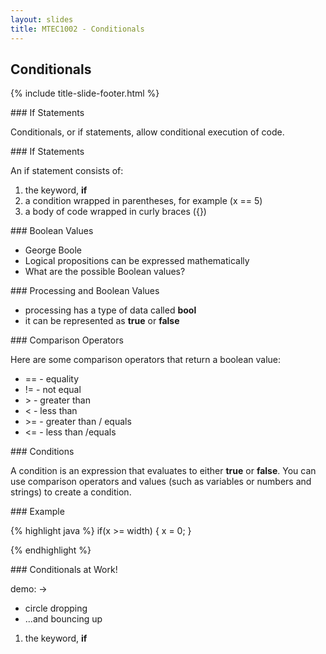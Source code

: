 ```yaml
---
layout: slides
title: MTEC1002 - Conditionals
---
```

<section markdown="block" class="title-slide">

# Conditionals

{% include title-slide-footer.html %}
</section>

<section markdown="block">
### If Statements

Conditionals, or if statements, allow conditional execution of code.
</section>

<section markdown="block">
### If Statements

An if statement consists of:

1. the keyword, __if__
2. a condition wrapped in parentheses, for example (x == 5)
3. a body of code wrapped in curly braces ({})
</section>

<section markdown="block">
### Boolean Values

* George Boole
* Logical propositions can be expressed mathematically
* What are the possible Boolean values?
</section>

<section markdown="block">
### Processing and Boolean Values

* processing has a type of data called __bool__
* it can be represented as __true__ or __false__
</section>

<section markdown="block">
### Comparison Operators

Here are some comparison operators that return a boolean value:

* == - equality
* != - not equal
* &gt; - greater than
* &lt; - less than 
* &gt;= - greater than / equals
* &lt;= - less than /equals
</section>

<section markdown="block">
### Conditions

A condition is an expression that evaluates to either __true__ or __false__.  You can use comparison operators and values (such as variables or numbers and strings) to create a condition.

</section>

<section markdown="block">
### Example


{% highlight java %}
if(x >= width) {
	x = 0;
}

{% endhighlight %}
</section>

<section markdown="block">
### Conditionals at Work!


demo:  &rarr;

* circle dropping 
* ...and bouncing up
1. the keyword, __if__
</section>
<!--
<section markdown="block">
### Title


<div class="incremental">
{% highlight java %}
{% endhighlight %}
</div>
</section>
-->

